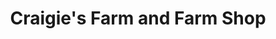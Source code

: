 ---
title: "Craigie's Farm and Farm Shop"
url: /south-queensferry/craigies-farm-and-farm-shop/
shop: Hofladen
---